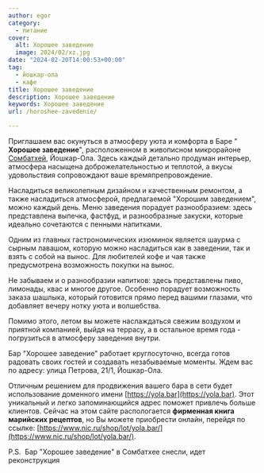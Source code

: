 ```yaml
---
author: egor
category:
  - питание
cover:
  alt: Хорошее заведение
  image: 2024/02/xz.jpg
date: "2024-02-20T14:00:53+00:00"
tag:
  - йошкар-ола
  - кафе
title: Хорошее заведение
description: Хорошее заведение
keywords: Хорошее заведение
url: /horoshee-zavedenie/

---
```

Приглашаем вас окунуться в атмосферу уюта и комфорта в Баре " **Хорошее заведение**", расположенном в живописном микрорайоне [Сомбатхей](/sombathej/), Йошкар\-Ола. Здесь каждый детально продуман интерьер, атмосфера насыщена доброжелательностью и теплотой, а вкусы удовольствия сопровождают ваше времяпрепровождение.

Насладиться великолепным дизайном и качественным ремонтом, а также насладиться атмосферой, предлагаемой "Хорошим заведением", можно каждый день. Меню заведения порадует разнообразием: здесь представлена выпечка, фастфуд, и разнообразные закуски, которые идеально сочетаются с пенными напитками.

Одним из главных гастрономических изюминок является шаурма с сырным лавашом, которую можно насладиться как в заведении, так и взять с собой на вынос. Для любителей кофе и чая также предусмотрена возможность покупки на вынос.

Не забываем и о разнообразии напитков: здесь представлены пиво, лимонады, квас и многое другое. Особенно порадует возможность заказа шашлыка, который готовится прямо перед вашими глазами, что добавляет вечеру нотку уюта и волшебства.

Помимо этого, летом вы можете наслаждаться свежим воздухом и приятной компанией, выйдя на террасу, а в остальное время года \- погрузиться в атмосферу заведения внутри.

Бар "Хорошее заведение" работает круглосуточно, всегда готов радовать своих гостей и создавать незабываемые моменты. Ждем вас по адресу: улица Петрова, 21/1, Йошкар-Ола.

Отличным решением для продвижения вашего бара в сети будет использование доменного имени [https://yola.bar](https://yola.bar). Этот уникальный и легко запоминающийся адрес поможет привлечь больше клиентов. Сейчас на этом сайте распологается **фирменная книга марийских рецептов**, но Вы можете приобрести онлайн, перейдя по ссылке: [https://www.nic.ru/shop/lot/yola.bar/](https://www.nic.ru/shop/lot/yola.bar/).

P.S.  Бар "Хорошее заведение" в Сомбатхее снесли, идет реконструкция
